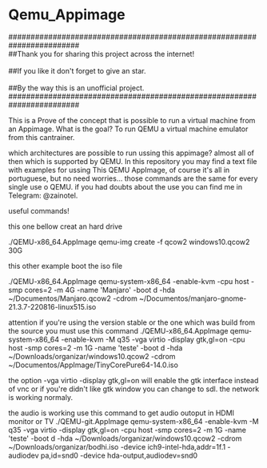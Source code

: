 # Qemu_Appimage
########################################################################
<br> ##Thank you for sharing this project across the internet!<br/>
<br> ##If you like it don't forget to give an star.<br/>
<br> ##By the way this is an unofficial project.<br/>
########################################################################


This is a Prove of the concept that is possible to run a virtual machine from an Appimage.
What is the goal?
To run QEMU a virtual machine emulator from this cantrainer.

which architectures are possible to run ussing this appimage? almost all of then which is supported by QEMU.
In this repository you may find a text file with examples for ussing This QEMU AppImage, of course it's all in portuguese, but no need worries... those commands are the same for every single use o QEMU.
if you had doubts about the use you can find me in Telegram: @zainotel.

useful commands!

this one bellow creat an hard drive

./QEMU-x86_64.AppImage qemu-img create -f qcow2 windows10.qcow2 30G

this other example boot the iso file

./QEMU-x86_64.AppImage qemu-system-x86_64 -enable-kvm -cpu host -smp cores=2 -m 4G -name 'Manjaro' -boot d -hda ~/Documentos/Manjaro.qcow2 -cdrom ~/Documentos/manjaro-gnome-21.3.7-220816-linux515.iso

attention if you're using the version stable or the one which was build from the source you must use this command
./QEMU-x86_64.AppImage qemu-system-x86_64 -enable-kvm -M q35 -vga virtio -display gtk,gl=on -cpu host -smp cores=2 -m 1G -name 'teste' -boot d -hda ~/Downloads/organizar/windows10.qcow2 -cdrom ~/Documentos/AppImage/TinyCorePure64-14.0.iso

the option -vga virtio -display gtk,gl=on will enable the gtk interface instead of vnc or if you're didn't like gtk window you can change to sdl. the network is working normaly.

the audio is working use this command to get audio outoput in HDMI monitor or TV
./QEMU-git.AppImage qemu-system-x86_64 -enable-kvm -M q35 -vga virtio -display gtk,gl=on -cpu host -smp cores=2 -m 1G -name 'teste' -boot d -hda ~/Downloads/organizar/windows10.qcow2 -cdrom ~/Downloads/organizar/bodhi.iso -device ich9-intel-hda,addr=1f.1 -audiodev pa,id=snd0 -device hda-output,audiodev=snd0
